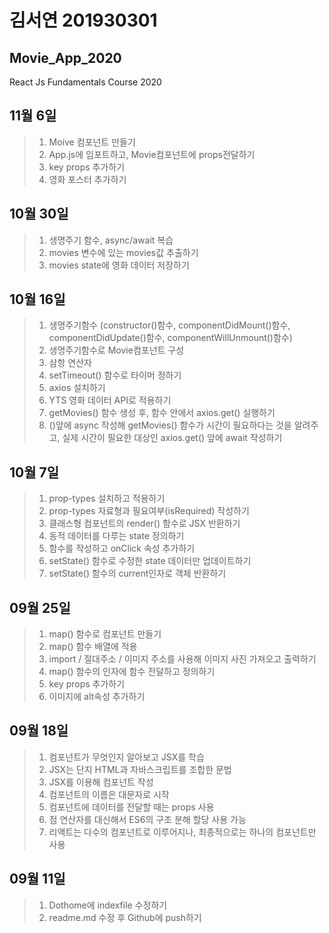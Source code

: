 # 김서연 201930301

## Movie_App_2020

React Js Fundamentals Course 2020
## 11월 6일
> 1. Moive 컴포넌트 만들기
> 2. App.js에 임포트하고, Movie컴포넌트에 props전달하기
> 3. key props 추가하기
> 4. 영화 포스터 추가하기

## 10월 30일
> 1. 생명주기 함수, async/await 복습
> 2. movies 변수에 있는 movies값 추출하기
> 3. movies state에 영화 데이터 저장하기

## 10월 16일
> 1. 생명주기함수 (constructor()함수, componentDidMount()함수, componentDidUpdate()함수, componentWillUnmount()함수)
> 2. 생명주기함수로 Movie컴포넌트 구성
> 3. 삼항 연산자
> 4. setTimeout() 함수로 타이머 정하기
> 5. axios 설치하기
> 6. YTS 영화 데이터 API로 적용하기
> 7. getMovies() 함수 생성 후, 함수 안에서 axios.get() 실행하기
> 8. ()앞에 async 작성해 getMovies() 함수가 시간이 필요하다는 것을 알려주고, 실제 시간이 필요한 대상인 axios.get() 앞에 await 작성하기

## 10월 7일
> 1. prop-types 설치하고 적용하기
> 2. prop-types 자료형과 필요여부(isRequired) 작성하기
> 3. 클래스형 컴포넌트의 render() 함수로 JSX 반환하기
> 4. 동적 데이터를 다루는 state 정의하기
> 5. 함수를 작성하고 onClick 속성 추가하기 
> 6. setState() 함수로 수정한 state 데이터만 업데이트하기
> 7. setState() 함수의 current인자로 객체 반환하기

## 09월 25일
> 1. map() 함수로 컴포넌트 만들기
> 2. map() 함수 배열에 적용
> 3. import / 절대주소 / 이미지 주소를 사용해 이미지 사진 가져오고 출력하기 
> 4. map() 함수의 인자에 함수 전달하고 정의하기
> 5. key props 추가하기
> 6. 이미지에 alt속성 추가하기

## 09월 18일

> 1. 컴포넌트가 무엇인지 알아보고 JSX를 학습
> 2. JSX는 단지 HTML과 자바스크립트를 조합한 문법
> 3. JSX를 이용해 컴포넌트 작성
> 4. 컴포넌트의 이름은 대문자로 시작
> 5. 컴포넌트에 데이터를 전달할 때는 props 사용
> 6. 점 연산자를 대신해서 ES6의 구조 분해 할당 사용 가능
> 7. 리액트는 다수의 컴포넌트로 이루어지나, 최종적으로는 하나의 컴포넌트만 사용

## 09월 11일

> 1. Dothome에 indexfile 수정하기
> 2. readme.md 수정 후 Github에 push하기
